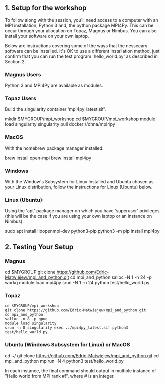## 1. Setup for the workshop

To follow along with the session, you'll need access to a computer with an MPI installation, Python 3 and, the python package MPI4Py. This can be occur through your allocation on Topaz, Magnus or Nimbus. You can also install your software on your own laptop.

Below are instructions covering some of the ways that the nessecary software can be installed. It's OK to use a different installation method, just confirm that you can run the test program 'hello_world.py' as described in Section 2.

### Magnus Users

Python 3 and MPI4Py are available as modules.

### Topaz Users

Build the singularity container 'mpi4py_latest.sif'.

  mkdir $MYGROUP/mpi_workshop
  cd $MYGROUP/mpi_workshop
  module load singularity
  singularity pull docker://dhna/mpi4py

### MacOS 

With the homebrew package manager installed:

  brew install open-mpi
  brew install mpi4py

### Windows

With the Window's Subsystem for Linux Installed and Ubuntu chosen as your Linux distribution, follow the instructions for Linux (Ubuntu) below.

### Linux (Ubuntu): 

Using the 'apt' package manager on which you have 'superuser' privileges (this will be the case if you are using your own laptop or an instance on Nimbus).

sudo apt install libopenmpi-dev python3-pip
python3 -m pip install mpi4py

## 2. Testing Your Setup

### Magnus

  cd $MYGROUP
  git clone https://github.com/Edric-Matwiejew/mpi_and_python.git
  cd mpi_and_python
  salloc -N 1 -n 24 -p workq
  module load mpi4py
  srun -N 1 -n 24 python test/hello_world.py
  
### Topaz
  
    cd $MYGROUP/mpi_workshop
    git clone https://github.com/Edric-Matwiejew/mpi_and_python.git
    cd mpi_and_python
    salloc -n 8 -p gpuq
    module load singularity
    srun -n 8 singularity exec ../mpi4py_latest.sif python3 test/hello_world.py
    
### Ubuntu (Windows Subsystem for Linux) or MacOS

  cd ~/
  git clone https://github.com/Edric-Matwiejew/mpi_and_python.git
  cd mpi_and_python
  mpirun -N 4 python3 test/hello_world.py
  
In each instance, the final command should output in multiple instance of "Hello world from MPI rank #!", where # is an integer. 



